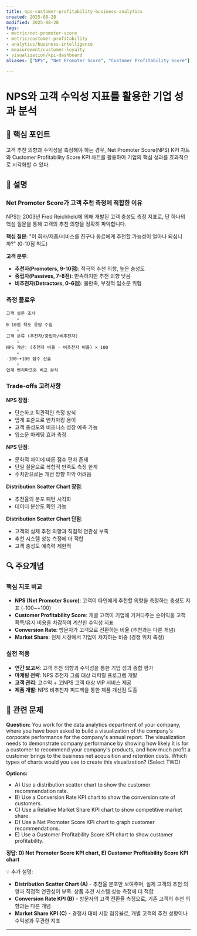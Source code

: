 ```yaml
---
title: nps-customer-profitability-business-analytics
created: 2025-08-28
modified: 2025-08-28
tags:
- metric/net-promoter-score
- metric/customer-profitability
- analytics/business-intelligence
- measurement/customer-loyalty
- visualization/kpi-dashboard
aliases: ["NPS", "Net Promoter Score", "Customer Profitability Score"]

---
```


# NPS와 고객 수익성 지표를 활용한 기업 성과 분석

## 🎯 핵심 포인트

고객 추천 의향과 수익성을 측정해야 하는 경우, Net Promoter Score(NPS) KPI 차트와 Customer Profitability Score KPI 차트를 활용하여 기업의 핵심 성과를 효과적으로 시각화할 수 있다.

## 📝 설명

### Net Promoter Score가 고객 추천 측정에 적합한 이유

NPS는 2003년 Fred Reichheld에 의해 개발된 고객 충성도 측정 지표로, 단 하나의 핵심 질문을 통해 고객의 추천 의향을 정확히 파악합니다.

**핵심 질문**: "이 회사/제품/서비스를 친구나 동료에게 추천할 가능성이 얼마나 되십니까?" (0-10점 척도)

**고객 분류**:
- **추천자(Promoters, 9-10점)**: 적극적 추천 의향, 높은 충성도
- **중립자(Passives, 7-8점)**: 만족하지만 추천 의향 낮음
- **비추천자(Detractors, 0-6점)**: 불만족, 부정적 입소문 위험

### 측정 플로우

```
고객 설문 조사
    ↓
0-10점 척도 응답 수집
    ↓
고객 분류 (추천자/중립자/비추천자)
    ↓
NPS 계산: (추천자 비율 - 비추천자 비율) × 100
    ↓
-100~+100 점수 산출
    ↓
업계 벤치마크와 비교 분석
```

### Trade-offs 고려사항

**NPS 장점**:
- 단순하고 직관적인 측정 방식
- 업계 표준으로 벤치마킹 용이
- 고객 충성도와 비즈니스 성장 예측 가능
- 입소문 마케팅 효과 측정

**NPS 단점**:
- 문화적 차이에 따른 점수 편차 존재
- 단일 질문으로 복합적 만족도 측정 한계
- 수치만으로는 개선 방향 파악 어려움

**Distribution Scatter Chart 장점**:
- 추천율의 분포 패턴 시각화
- 데이터 분산도 확인 가능

**Distribution Scatter Chart 단점**:
- 고객의 실제 추천 의향과 직접적 연관성 부족
- 추천 시스템 성능 측정에 더 적합
- 고객 충성도 예측력 제한적

## 🔍 주요개념

### 핵심 지표 비교

- **NPS (Net Promoter Score)**: 고객이 타인에게 추천할 의향을 측정하는 충성도 지표 (-100~+100)
- **Customer Profitability Score**: 개별 고객이 기업에 가져다주는 순이익을 고객 획득/유지 비용을 차감하여 계산한 수익성 지표
- **Conversion Rate**: 방문자가 고객으로 전환하는 비율 (추천과는 다른 개념)
- **Market Share**: 전체 시장에서 기업이 차지하는 비중 (경쟁 위치 측정)

### 실전 적용

- **연간 보고서**: 고객 추천 의향과 수익성을 통한 기업 성과 종합 평가
- **마케팅 전략**: NPS 추천자 그룹 대상 리퍼럴 프로그램 개발
- **고객 관리**: 고수익 + 고NPS 고객 대상 VIP 서비스 제공
- **제품 개발**: NPS 비추천자 피드백을 통한 제품 개선점 도출

## 📝 관련 문제

**Question:** You work for the data analytics department of your company, where you have been asked to build a visualization of the company's corporate performance for the company's annual report. The visualization needs to demonstrate company performance by showing how likely it is for a customer to recommend your company's products, and how much profit a customer brings to the business net acquisition and retention costs. Which types of charts would you use to create this visualization? (Select TWO)

**Options:**

- A) Use a distribution scatter chart to show the customer recommendation rate.
- B) Use a Conversion Rate KPI chart to show the conversion rate of customers.
- C) Use a Relative Market Share KPI chart to show competitive market share.
- D) Use a Net Promoter Score KPI chart to graph customer recommendations.
- E) Use a Customer Profitability Score KPI chart to show customer profitability.

**정답: D) Net Promoter Score KPI chart, E) Customer Profitability Score KPI chart**

💡 추가 설명:

- **Distribution Scatter Chart (A)** - 추천율 분포만 보여주며, 실제 고객의 추천 의향과 직접적 연관성이 부족. 상품 추천 시스템 성능 측정에 더 적합
- **Conversion Rate KPI (B)** - 방문자의 고객 전환율 측정으로, 기존 고객의 추천 의향과는 다른 개념
- **Market Share KPI (C)** - 경쟁사 대비 시장 점유율로, 개별 고객의 추천 성향이나 수익성과 무관한 지표

---